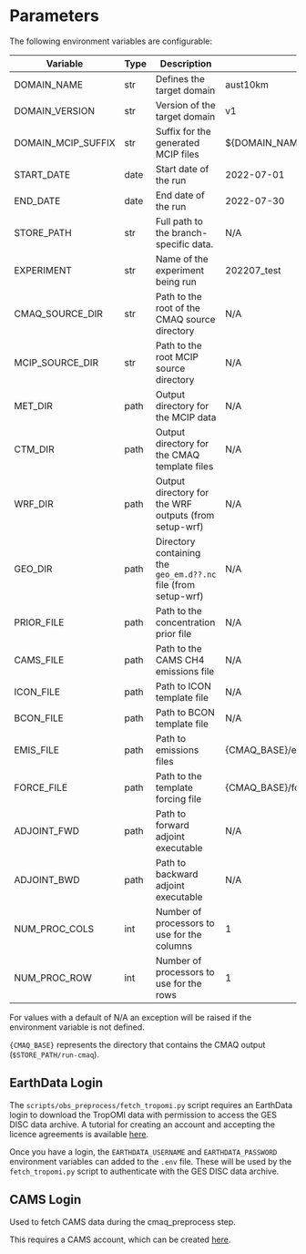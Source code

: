 # Parameters

The following environment variables are configurable:

| Variable           | Type | Description                                                    | Default                                    |
|--------------------|------|----------------------------------------------------------------|--------------------------------------------|
| DOMAIN_NAME        | str  | Defines the target domain                                      | aust10km                                   |
| DOMAIN_VERSION     | str  | Version of the target domain                                   | v1                                         |
| DOMAIN_MCIP_SUFFIX | str  | Suffix for the generated MCIP files                            | ${DOMAIN_NAME}_${DOMAIN_VERSION}           |
| START_DATE         | date | Start date of the run                                          | 2022-07-01                                 |
| END_DATE           | date | End date of the run                                            | 2022-07-30                                 |
| STORE_PATH         | str  | Full path to the branch-specific data.                         | N/A                                        |          
| EXPERIMENT         | str  | Name of the experiment being run                               | 202207_test                                |
| CMAQ_SOURCE_DIR    | str  | Path to the root of the CMAQ source directory                  | N/A                                        |
| MCIP_SOURCE_DIR    | str  | Path to the root MCIP source directory                         | N/A                                        |
| MET_DIR            | path | Output directory for the MCIP data                             | N/A                                        |
| CTM_DIR            | path | Output directory for the CMAQ template files                   | N/A                                        |
| WRF_DIR            | path | Output directory for the WRF outputs (from setup-wrf)          | N/A                                        |
| GEO_DIR            | path | Directory containing the `geo_em.d??.nc` file (from setup-wrf) | N/A                                        |
| PRIOR_FILE         | path | Path to the concentration prior file                           | N/A                                        |
| CAMS_FILE          | path | Path to the CAMS CH4 emissions file                            | N/A                                        |
| ICON_FILE          | path | Path to ICON template file                                     | N/A                                        |
| BCON_FILE          | path | Path to BCON template file                                     | N/A                                        |
| EMIS_FILE          | path | Path to emissions files                                        | {CMAQ_BASE}/emissions/emis.<YYYY-MM-DD>.nc |
| FORCE_FILE         | path | Path to the template forcing file                              | {CMAQ_BASE}/force/ADJ_FORCE.<YYYYMMDD>.nc  |
| ADJOINT_FWD        | path | Path to forward adjoint executable                             | N/A                                        |
| ADJOINT_BWD        | path | Path to backward adjoint executable                            | N/A                                        |
| NUM_PROC_COLS      | int  | Number of processors to use for the columns                    | 1                                          |
| NUM_PROC_ROW       | int  | Number of processors to use for the rows                       | 1                                          |


For values with a default of N/A an exception will be raised if
the environment variable is not defined.

`{CMAQ_BASE}` represents the directory that contains the CMAQ output (`$STORE_PATH/run-cmaq`).


## EarthData Login

The `scripts/obs_preprocess/fetch_tropomi.py` script requires an EarthData login to download the TropOMI data
with permission to access the GES DISC data archive.
A tutorial for creating an account and accepting the licence agreements is available
[here](https://disc.gsfc.nasa.gov/earthdata-login).

Once you have a login, 
the `EARTHDATA_USERNAME` and `EARTHDATA_PASSWORD` environment variables can added to the `.env` file.
These will be used by the `fetch_tropomi.py` script to authenticate with the GES DISC data archive.

## CAMS Login
Used to fetch CAMS data during the cmaq_preprocess step.
 
This requires a CAMS account, which can be created [here](https://ads.atmosphere.copernicus.eu/#!/home).
